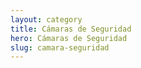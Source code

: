 ```yaml
---
layout: category
title: Cámaras de Seguridad
hero: Cámaras de Seguridad
slug: camara-seguridad
---
```


